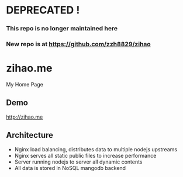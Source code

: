 # DEPRECATED !
### This repo is no longer maintained here
### New repo is at https://github.com/zzh8829/zihao

# zihao.me
My Home Page

Demo
----
http://zihao.me

Architecture
------------
* Nginx load balancing, distributes data to multiple nodejs upstreams
* Nginx serves all static public files to increase performance
* Server running nodejs to server all dynamic contents
* All data is stored in NoSQL mangodb backend

